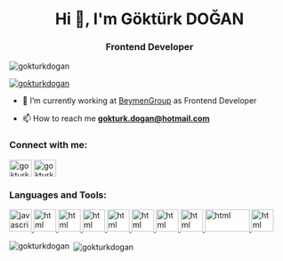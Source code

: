 

<!--
**gokturkdogan/GokturkDogan** is a ✨ _special_ ✨ repository because its `README.md` (this file) appears on your GitHub profile.
-->


<h1 align="center">Hi 👋, I'm Göktürk DOĞAN</h1>
<h3 align="center">Frontend Developer</h3>

<p align="left"> <img src="https://komarev.com/ghpvc/?username=gokturkdogan&label=Profile%20views&color=0e75b6&style=flat" alt="gokturkdogan" /> </p>

<p align="left"> <a href="https://github.com/ryo-ma/github-profile-trophy"><img src="https://github-profile-trophy.vercel.app/?username=gokturkdogan" alt="gokturkdogan" /></a> </p>

- 🔭 I’m currently working at [BeymenGroup](https://www.beymengroup.com/tr/) as Frontend Developer



- 📫 How to reach me **gokturk.dogan@hotmail.com**

<h3 align="left">Connect with me:</h3>
<p align="left">
<a href="https://linkedin.com/in/gokturkdogan" target="blank"><img align="center" src="https://raw.githubusercontent.com/rahuldkjain/github-profile-readme-generator/master/src/images/icons/Social/linked-in-alt.svg" alt="gokturkdogan" height="30" width="40" /></a>
<a href="https://instagram.com/gokturk.dogan target="blank"><img align="center" src="https://raw.githubusercontent.com/rahuldkjain/github-profile-readme-generator/master/src/images/icons/Social/instagram.svg" alt="gokturkdogan" height="30" width="40" /></a>
</p>

<h3 align="left">Languages and Tools:</h3>
<p align="left"> 
  <a href="https://developer.mozilla.org/en-US/docs/Web/JavaScript" target="_blank" rel="noreferrer"> 
    <img src="https://www.vectorlogo.zone/logos/javascript/javascript-icon.svg" alt="javascript" width="40" height="40"/> 
  </a> 
  <a href="https://html.spec.whatwg.org/multipage/" target="_blank" rel="noreferrer"> 
    <img src="https://www.vectorlogo.zone/logos/w3_html5/w3_html5-icon.svg" alt="html" width="40" height="40"/> 
  </a> 
    <a href="https://html.spec.whatwg.org/multipage/" target="_blank" rel="noreferrer"> 
    <img src="https://www.vectorlogo.zone/logos/w3_css/w3_css-icon~old.svg" alt="html" width="40" height="40"/> 
  </a> 
      <a href="https://vuejs.org/" target="_blank" rel="noreferrer"> 
    <img src="https://www.vectorlogo.zone/logos/vuejs/vuejs-icon.svg" alt="html" width="40" height="40"/> 
  </a> 
                    <a href="https://pinia.vuejs.org/" target="_blank" rel="noreferrer"> 
    <img src="https://pinia.vuejs.org/logo.svg" alt="html" width="40" height="40"/> 
  </a> 
        <a href="https://react.dev/" target="_blank" rel="noreferrer"> 
    <img src="https://www.vectorlogo.zone/logos/reactjs/reactjs-icon.svg" alt="html" width="40" height="40"/> 
  </a> 
          <a href="https://sass-lang.com/" target="_blank" rel="noreferrer"> 
    <img src="https://www.vectorlogo.zone/logos/sass-lang/sass-lang-icon.svg" alt="html" width="40" height="40"/> 
  </a> 
            <a href="https://nodejs.org/en" target="_blank" rel="noreferrer"> 
    <img src="https://www.vectorlogo.zone/logos/nodejs/nodejs-icon.svg" alt="html" width="40" height="40"/> 
  </a> 
              <a href="https://www.php.net/" target="_blank" rel="noreferrer"> 
    <img src="https://www.vectorlogo.zone/logos/php/php-ar21.svg" alt="html" width="80" height="40"/> 
  </a> 
                <a href="https://flutter.dev/" target="_blank" rel="noreferrer"> 
    <img src="https://www.vectorlogo.zone/logos/flutterio/flutterio-icon.svg" alt="html" width="40" height="40"/> 
  </a> 

</p>

<p><img align="left" src="https://github-readme-stats.vercel.app/api/top-langs?username=gokturkdogan&show_icons=true&locale=en&layout=compact" alt="gokturkdogan" /></p>

<p>&nbsp;<img align="center" src="https://github-readme-stats.vercel.app/api?username=gokturkdogan&show_icons=true&locale=en" alt="gokturkdogan" /></p>
